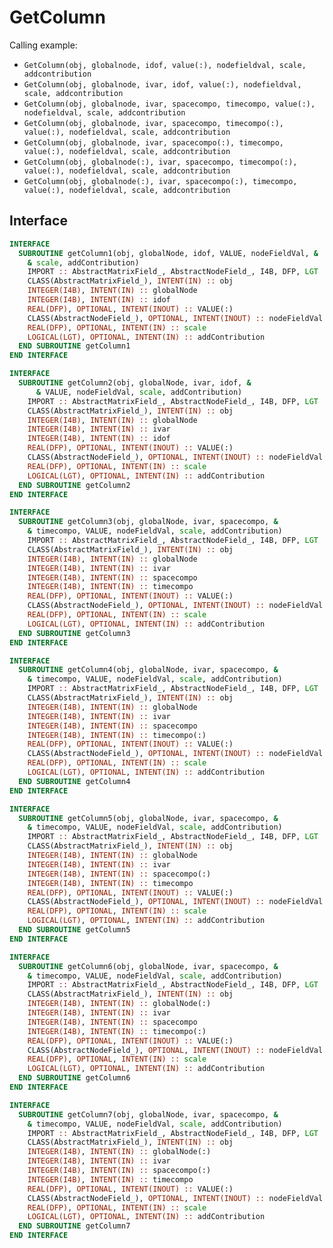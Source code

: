 # GetColumn

Calling example:

- `GetColumn(obj, globalnode, idof, value(:), nodefieldval, scale, addcontribution`
- `GetColumn(obj, globalnode, ivar, idof, value(:), nodefieldval, scale, addcontribution`
- `GetColumn(obj, globalnode, ivar, spacecompo, timecompo, value(:), nodefieldval, scale, addcontribution`
- `GetColumn(obj, globalnode, ivar, spacecompo, timecompo(:), value(:), nodefieldval, scale, addcontribution`
- `GetColumn(obj, globalnode, ivar, spacecompo(:), timecompo, value(:), nodefieldval, scale, addcontribution`
- `GetColumn(obj, globalnode(:), ivar, spacecompo, timecompo(:), value(:), nodefieldval, scale, addcontribution`
- `GetColumn(obj, globalnode(:), ivar, spacecompo(:), timecompo, value(:), nodefieldval, scale, addcontribution`

## Interface

```fortran
INTERFACE
  SUBROUTINE getColumn1(obj, globalNode, idof, VALUE, nodeFieldVal, &
    & scale, addContribution)
    IMPORT :: AbstractMatrixField_, AbstractNodeField_, I4B, DFP, LGT
    CLASS(AbstractMatrixField_), INTENT(IN) :: obj
    INTEGER(I4B), INTENT(IN) :: globalNode
    INTEGER(I4B), INTENT(IN) :: idof
    REAL(DFP), OPTIONAL, INTENT(INOUT) :: VALUE(:)
    CLASS(AbstractNodeField_), OPTIONAL, INTENT(INOUT) :: nodeFieldVal
    REAL(DFP), OPTIONAL, INTENT(IN) :: scale
    LOGICAL(LGT), OPTIONAL, INTENT(IN) :: addContribution
  END SUBROUTINE getColumn1
END INTERFACE
```

```fortran
INTERFACE
  SUBROUTINE getColumn2(obj, globalNode, ivar, idof, &
      & VALUE, nodeFieldVal, scale, addContribution)
    IMPORT :: AbstractMatrixField_, AbstractNodeField_, I4B, DFP, LGT
    CLASS(AbstractMatrixField_), INTENT(IN) :: obj
    INTEGER(I4B), INTENT(IN) :: globalNode
    INTEGER(I4B), INTENT(IN) :: ivar
    INTEGER(I4B), INTENT(IN) :: idof
    REAL(DFP), OPTIONAL, INTENT(INOUT) :: VALUE(:)
    CLASS(AbstractNodeField_), OPTIONAL, INTENT(INOUT) :: nodeFieldVal
    REAL(DFP), OPTIONAL, INTENT(IN) :: scale
    LOGICAL(LGT), OPTIONAL, INTENT(IN) :: addContribution
  END SUBROUTINE getColumn2
END INTERFACE
```

```fortran
INTERFACE
  SUBROUTINE getColumn3(obj, globalNode, ivar, spacecompo, &
    & timecompo, VALUE, nodeFieldVal, scale, addContribution)
    IMPORT :: AbstractMatrixField_, AbstractNodeField_, I4B, DFP, LGT
    CLASS(AbstractMatrixField_), INTENT(IN) :: obj
    INTEGER(I4B), INTENT(IN) :: globalNode
    INTEGER(I4B), INTENT(IN) :: ivar
    INTEGER(I4B), INTENT(IN) :: spacecompo
    INTEGER(I4B), INTENT(IN) :: timecompo
    REAL(DFP), OPTIONAL, INTENT(INOUT) :: VALUE(:)
    CLASS(AbstractNodeField_), OPTIONAL, INTENT(INOUT) :: nodeFieldVal
    REAL(DFP), OPTIONAL, INTENT(IN) :: scale
    LOGICAL(LGT), OPTIONAL, INTENT(IN) :: addContribution
  END SUBROUTINE getColumn3
END INTERFACE
```

```fortran
INTERFACE
  SUBROUTINE getColumn4(obj, globalNode, ivar, spacecompo, &
    & timecompo, VALUE, nodeFieldVal, scale, addContribution)
    IMPORT :: AbstractMatrixField_, AbstractNodeField_, I4B, DFP, LGT
    CLASS(AbstractMatrixField_), INTENT(IN) :: obj
    INTEGER(I4B), INTENT(IN) :: globalNode
    INTEGER(I4B), INTENT(IN) :: ivar
    INTEGER(I4B), INTENT(IN) :: spacecompo
    INTEGER(I4B), INTENT(IN) :: timecompo(:)
    REAL(DFP), OPTIONAL, INTENT(INOUT) :: VALUE(:)
    CLASS(AbstractNodeField_), OPTIONAL, INTENT(INOUT) :: nodeFieldVal
    REAL(DFP), OPTIONAL, INTENT(IN) :: scale
    LOGICAL(LGT), OPTIONAL, INTENT(IN) :: addContribution
  END SUBROUTINE getColumn4
END INTERFACE
```

```fortran
INTERFACE
  SUBROUTINE getColumn5(obj, globalNode, ivar, spacecompo, &
    & timecompo, VALUE, nodeFieldVal, scale, addContribution)
    IMPORT :: AbstractMatrixField_, AbstractNodeField_, I4B, DFP, LGT
    CLASS(AbstractMatrixField_), INTENT(IN) :: obj
    INTEGER(I4B), INTENT(IN) :: globalNode
    INTEGER(I4B), INTENT(IN) :: ivar
    INTEGER(I4B), INTENT(IN) :: spacecompo(:)
    INTEGER(I4B), INTENT(IN) :: timecompo
    REAL(DFP), OPTIONAL, INTENT(INOUT) :: VALUE(:)
    CLASS(AbstractNodeField_), OPTIONAL, INTENT(INOUT) :: nodeFieldVal
    REAL(DFP), OPTIONAL, INTENT(IN) :: scale
    LOGICAL(LGT), OPTIONAL, INTENT(IN) :: addContribution
  END SUBROUTINE getColumn5
END INTERFACE
```

```fortran
INTERFACE
  SUBROUTINE getColumn6(obj, globalNode, ivar, spacecompo, &
    & timecompo, VALUE, nodeFieldVal, scale, addContribution)
    IMPORT :: AbstractMatrixField_, AbstractNodeField_, I4B, DFP, LGT
    CLASS(AbstractMatrixField_), INTENT(IN) :: obj
    INTEGER(I4B), INTENT(IN) :: globalNode(:)
    INTEGER(I4B), INTENT(IN) :: ivar
    INTEGER(I4B), INTENT(IN) :: spacecompo
    INTEGER(I4B), INTENT(IN) :: timecompo(:)
    REAL(DFP), OPTIONAL, INTENT(INOUT) :: VALUE(:)
    CLASS(AbstractNodeField_), OPTIONAL, INTENT(INOUT) :: nodeFieldVal
    REAL(DFP), OPTIONAL, INTENT(IN) :: scale
    LOGICAL(LGT), OPTIONAL, INTENT(IN) :: addContribution
  END SUBROUTINE getColumn6
END INTERFACE
```

```fortran
INTERFACE
  SUBROUTINE getColumn7(obj, globalNode, ivar, spacecompo, &
    & timecompo, VALUE, nodeFieldVal, scale, addContribution)
    IMPORT :: AbstractMatrixField_, AbstractNodeField_, I4B, DFP, LGT
    CLASS(AbstractMatrixField_), INTENT(IN) :: obj
    INTEGER(I4B), INTENT(IN) :: globalNode(:)
    INTEGER(I4B), INTENT(IN) :: ivar
    INTEGER(I4B), INTENT(IN) :: spacecompo(:)
    INTEGER(I4B), INTENT(IN) :: timecompo
    REAL(DFP), OPTIONAL, INTENT(INOUT) :: VALUE(:)
    CLASS(AbstractNodeField_), OPTIONAL, INTENT(INOUT) :: nodeFieldVal
    REAL(DFP), OPTIONAL, INTENT(IN) :: scale
    LOGICAL(LGT), OPTIONAL, INTENT(IN) :: addContribution
  END SUBROUTINE getColumn7
END INTERFACE
```
